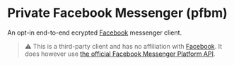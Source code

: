 # Private Facebook Messenger (pfbm)

An opt-in end-to-end ecrypted [Facebook][fb] messenger client.

> ⚠ This is a third-party client and has no affiliation with [Facebook][fb]. It does however use [the official Facebook Messenger Platform API][messenger-platform-api].

[fb]: https://facebook.com
[messenger-platform-api]: https://developers.facebook.com/docs/messenger-platform
